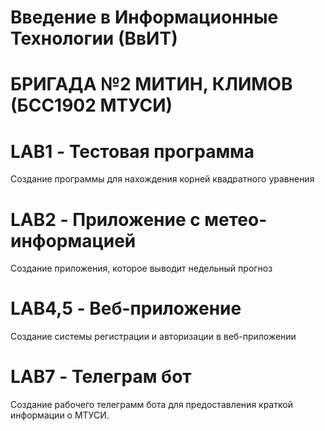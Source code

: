 # Введение в Информационные Технологии (ВвИТ)
# БРИГАДА №2 МИТИН, КЛИМОВ (БСС1902 МТУСИ)

# LAB1 - Тестовая программа
Создание программы для нахождения корней квадратного уравнения
# LAB2 - Приложение с метео-информацией
Создание приложения, которое выводит недельный прогноз 
# LAB4,5 - Веб-приложение
Создание системы регистрации и авторизации в веб-приложении
# LAB7 - Телеграм бот
Создание рабочего телеграмм бота для предоставления краткой информации о МТУСИ.